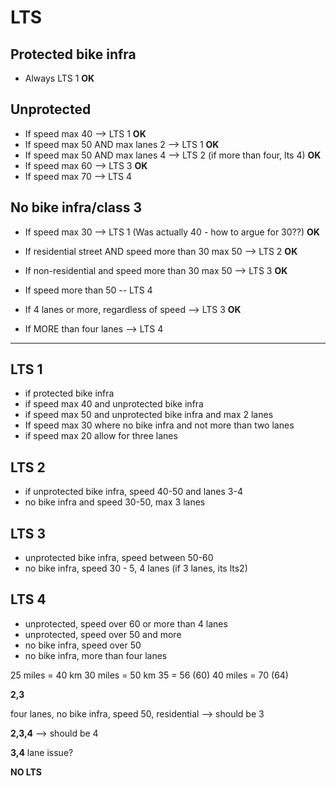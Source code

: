 # LTS

## Protected bike infra

- Always LTS 1 **OK**

## Unprotected

- If speed max 40 --> LTS 1 **OK**
- If speed max 50 AND max lanes 2 --> LTS 1 **OK**
- If speed max 50 AND max lanes 4 --> LTS 2 (if more than four, lts 4) **OK**
- If speed max 60 --> LTS 3 **OK**
- If speed max 70 --> LTS 4

## No bike infra/class 3

- If speed max 30 --> LTS 1 (Was actually 40 - how to argue for 30??) **OK**

- If residential street AND speed more than 30 max 50 --> LTS 2 **OK**

- If non-residential and speed more than 30 max 50 --> LTS 3 **OK**

- If speed more than 50 -- LTS 4

- If 4 lanes or more, regardless of speed --> LTS 3 **OK**

- If MORE than four lanes --> LTS 4

******

## LTS 1

- if protected bike infra
- if speed max 40 and unprotected bike infra
- if speed max 50 and unprotected bike infra and max 2 lanes
- If speed max 30 where no bike infra and not more than two lanes
- if speed max 20 allow for three lanes

## LTS 2

- if unprotected bike infra, speed 40-50 and lanes 3-4
- no bike infra and speed 30-50, max 3 lanes

## LTS 3

- unprotected bike infra, speed between 50-60
- no bike infra, speed 30 - 5, 4 lanes (if 3 lanes, its lts2) 

## LTS 4

- unprotected, speed over 60 or more than 4 lanes
- unprotected, speed over 50 and more 
- no bike infra, speed over 50
- no bike infra, more than four lanes

25 miles = 40 km
30 miles = 50 km
35 = 56 (60)
40 miles = 70 (64)


**2,3**

four lanes, no bike infra, speed 50, residential
--> should be 3

**2,3,4**
--> should be 4

**3,4**
lane issue?

**NO LTS**
